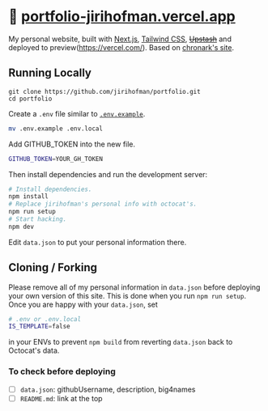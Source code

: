 # 🔗 [portfolio-jirihofman.vercel.app](https://portfolio-jirihofman.vercel.app)

My personal website, built with [Next.js](https://nextjs.org/), [Tailwind CSS](https://tailwindcss.com/), ~~[Upstash](https://upstash.com)~~ and deployed to preview(https://vercel.com/). Based on [chronark's site](https://chronark.com/).


## Running Locally


```sh-session
git clone https://github.com/jirihofman/portfolio.git
cd portfolio
```


Create a `.env` file similar to [`.env.example`](https://github.com/jirihofman/profile/blob/main/.env.example).
```sh
mv .env.example .env.local
```
Add GITHUB_TOKEN into the new file.
```sh
GITHUB_TOKEN=YOUR_GH_TOKEN
```

Then install dependencies and run the development server:
```sh
# Install dependencies.
npm install
# Replace jirihofman's personal info with octocat's.
npm run setup
# Start hacking.
npm dev
```

Edit `data.json` to put your personal information there.


## Cloning / Forking

Please remove all of my personal information in `data.json` before deploying your own version of this site. This is done when you run `npm run setup`. Once you are happy with your `data.json`, set
```sh
# .env or .env.local
IS_TEMPLATE=false
```
in your ENVs to prevent `npm build` from reverting `data.json` back to Octocat's data.

### To check before deploying
- [ ] `data.json`: githubUsername, description, big4names
- [ ] `README.md`: link at the top

